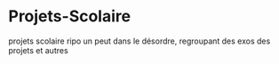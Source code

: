 # Projets-Scolaire
projets scolaire
ripo un peut dans le désordre, regroupant des exos des projets et autres 
